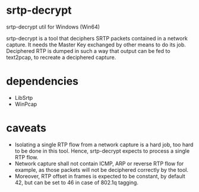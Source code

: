 # srtp-decrypt
srtp-decrypt util for Windows (Win64)

srtp-decrypt is a tool that deciphers SRTP packets contained in a network capture. It needs the Master Key exchanged by other means to do its job.
Deciphered RTP is dumped in such a way that output can be fed to text2pcap, to recreate a deciphered capture.

dependencies
============
- LibSrtp
- WinPcap

caveats
=======
- Isolating a single RTP flow from a network capture is a hard job, too hard to be done in this tool. Hence, srtp-decrypt expects to process a single RTP flow.
- Network capture shall not contain ICMP, ARP or reverse RTP flow for example, as those packets will not be deciphered correctly by the tool.
- Moreover, RTP offset in frames is expected to be constant, by default 42, but can be set to 46 in case of 802.1q tagging.
